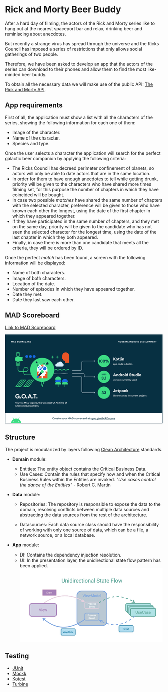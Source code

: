 # Rick and Morty Beer Buddy

After a hard day of filming, the actors of the Rick and Morty series like to hang out at the nearest spaceport bar and relax, drinking beer and reminiscing about anecdotes.

But recently a strange virus has spread through the universe and the Ricks Council has imposed a series of restrictions that only allows social gatherings of two people.

Therefore, we have been asked to develop an app that the actors of the series can download to their phones and allow them to find the most like-minded beer buddy.

To obtain all the necessary data we will make use of the public API: [The Rick and Morty API](https://rickandmortyapi.com/).

## App requirements

First of all, the application must show a list with all the characters of the series, showing the following information for each one of them:

- Image of the character.
- Name of the character.
- Species and type.

Once the user selects a character the application will search for the perfect galactic beer companion by applying the following criteria:

- The Ricks Council has decreed perimeter confinement of planets, so actors will only be able to date actors that are in the same location.
- In order for them to have enough anecdotes to tell while getting drunk, priority will be given to the characters who have shared more times filming set, for this purpose the number of chapters in which they have coincided will be bought.
- In case two possible *matches* have shared the same number of chapters with the selected character, preference will be given to those who have known each other the longest, using the date of the first chapter in which they appeared together.
- If they have participated in the same number of chapters, and they met on the same day, priority will be given to the candidate who has not seen the selected character for the longest time, using the date of the last chapter in which they both appeared.
- Finally, in case there is more than one candidate that meets all the criteria, they will be ordered by ID.

Once the perfect *match* has been found, a screen with the following information will be displayed:

- Name of both characters.
- Image of both characters.
- Location of the date.
- Number of episodes in which they have appeared together.
- Date they met.
- Date they last saw each other.

## MAD Scoreboard

[Link to MAD Scoreboard](https://madscorecard.withgoogle.com/scorecards/1419406096/)

![summary](./screenshots/mad_scorecard/summary.png)

## Structure

The project is modularized by layers following [Clean Architecture](https://blog.cleancoder.com/uncle-bob/2012/08/13/the-clean-architecture.html) standards.

- **Domain** module:

    - Entities: The entity object contains the Critical Business Data.
    - Use Cases: Contain the rules that specify how and when the Critical Business Rules within the Entities are invoked. *"Use cases control the dance of the Entities"* - Robert C. Martin

- **Data** module:

    - Repositories: The repository is responsible to expose the data to the domain, resolving conflicts between multiple data sources and abstracting the data sources from the rest of the architecture.

    - Datasources: Each data source class should have the responsibility of working with only one source of data, which can be a file, a network source, or a local database.

- **App** module:

    - DI: Contains the dependency injection resolution.
    - UI: In the presentation layer, the unidirectional state flow pattern has been applied.
      ![unidirectional_state_flow](./screenshots/unidirectional_state_flow.png)

## Testing

- [JUnit](https://junit.org/junit4/)
- [Mockk](https://mockk.io/)
- [Kotest](https://kotest.io/)
- [Turbine](https://github.com/cashapp/turbine)